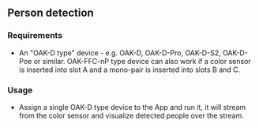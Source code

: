 ## Person detection

### Requirements 
- An "OAK-D type" device - e.g. OAK-D, OAK-D-Pro, OAK-D-S2, OAK-D-Poe or similar. OAK-FFC-nP type device can also work if a color sensor is inserted into slot A and a mono-pair is inserted into slots B and C.

### Usage 
- Assign a single OAK-D type device to the App and run it, it will stream from the color sensor and visualize detected people over the stream.
